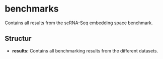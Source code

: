 # benchmarks
Contains all results from the scRNA-Seq embedding space benchmark.

## Structur
- **results:** Contains all benchmarking results from the different datasets.